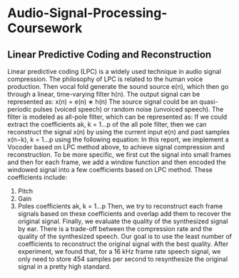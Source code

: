 # Audio-Signal-Processing-Coursework


## Linear Predictive Coding and Reconstruction

Linear predictive coding (LPC) is a widely used technique in audio signal compression. The philosophy
of LPC is related to the human voice production. Then vocal fold generate the sound source e(n),
which then go through a linear, time-varying filter h(n). The output signal can be represented as:
x(n) = e(n) ∗ h(n)
The source signal could be an quasi-periodic pulses (voiced speech) or random noise (unvoiced speech).
The filter is modeled as all-pole filter, which can be represented as:
If we could extract the coefficients ak, k = 1...p of the all pole filter, then we can reconstruct the signal
x(n) by using the current input e(n) and past samples x(n−k), k = 1...p using the following equation:
In this report, we implement a Vocoder based on LPC method above, to achieve signal compression
and reconstruction. To be more specific, we first cut the signal into small frames and then for each
frame, we add a window function and then encoded the windowed signal into a few coefficients based
on LPC method. These coefficients include:
1. Pitch
2. Gain
3. Poles coefficients ak, k = 1...p
Then, we try to reconstruct each frame signals based on these coefficients and overlap add them to
recover the original signal. Finally, we evaluate the quality of the synthesized signal by ear.
There is a trade-off between the compression rate and the quality of the synthesized speech. Our
goal is to use the least number of coefficients to reconstruct the original signal with the best quality.
After experiment, we found that, for a 16 kHz frame rate speech signal, we only need to store 454
samples per second to resynthesize the original signal in a pretty high standard.
